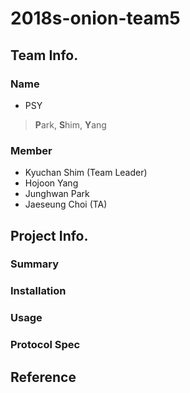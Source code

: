 # 2018s-onion-team5

## Team Info.
### Name
- PSY
> **P**ark, **S**him, **Y**ang

### Member
- Kyuchan Shim (Team Leader)
- Hojoon Yang
- Junghwan Park  
- Jaeseung Choi (TA)

## Project Info.
### Summary

### Installation

### Usage

### Protocol Spec

## Reference


